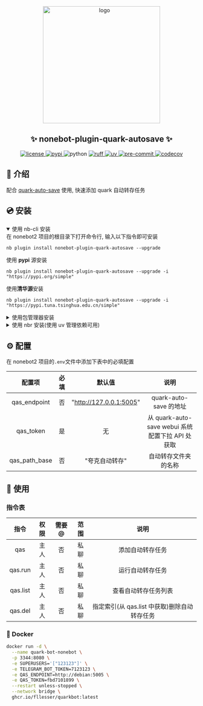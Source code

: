 <div align="center">
    <a href="https://v2.nonebot.dev/store">
    <img src="https://raw.githubusercontent.com/fllesser/nonebot-plugin-template/refs/heads/resource/.docs/NoneBotPlugin.svg" width="310" alt="logo"></a>

## ✨ nonebot-plugin-quark-autosave ✨

<a href="./LICENSE">
    <img src="https://img.shields.io/github/license/fllesser/nonebot-plugin-quark-autosave.svg" alt="license">
</a>
<a href="https://pypi.python.org/pypi/nonebot-plugin-quark-autosave">
    <img src="https://img.shields.io/pypi/v/nonebot-plugin-quark-autosave.svg" alt="pypi">
</a>
<img src="https://img.shields.io/badge/python-3.10+-blue.svg" alt="python">
<a href="https://github.com/astral-sh/ruff">
    <img src="https://img.shields.io/badge/code%20style-ruff-black?style=flat-square&logo=ruff" alt="ruff">
</a>
<a href="https://github.com/astral-sh/uv">
    <img src="https://img.shields.io/badge/package%20manager-uv-black?style=flat-square&logo=uv" alt="uv">
</a>
<a href="https://results.pre-commit.ci/latest/github/fllesser/nonebot-plugin-quark-autosave/master">
    <img src="https://results.pre-commit.ci/badge/github/fllesser/nonebot-plugin-quark-autosave/master.svg" alt="pre-commit" />
</a>
<a href="https://codecov.io/gh/fllesser/nonebot-plugin-quark-autosave" >
    <img src="https://codecov.io/gh/fllesser/nonebot-plugin-quark-autosave/graph/badge.svg?token=55rXGtMLMx" alt="codecov" />
</a>
</div>

## 📖 介绍

配合 [quark-auto-save](https://github.com/Cp0204/quark-auto-save) 使用, 快速添加 quark 自动转存任务

## 💿 安装

<details open>
<summary>使用 nb-cli 安装</summary>
在 nonebot2 项目的根目录下打开命令行, 输入以下指令即可安装

    nb plugin install nonebot-plugin-quark-autosave --upgrade
使用 **pypi** 源安装

    nb plugin install nonebot-plugin-quark-autosave --upgrade -i "https://pypi.org/simple"
使用**清华源**安装

    nb plugin install nonebot-plugin-quark-autosave --upgrade -i "https://pypi.tuna.tsinghua.edu.cn/simple"


</details>

<details>
<summary>使用包管理器安装</summary>
在 nonebot2 项目的插件目录下, 打开命令行, 根据你使用的包管理器, 输入相应的安装命令

<details open>
<summary>uv</summary>

    uv add nonebot-plugin-quark-autosave
安装仓库 master 分支

    uv add git+https://github.com/fllesser/nonebot-plugin-quark-autosave@master
</details>

<details>
<summary>pdm</summary>

    pdm add nonebot-plugin-quark-autosave
安装仓库 master 分支

    pdm add git+https://github.com/fllesser/nonebot-plugin-quark-autosave@master
</details>
<details>
<summary>poetry</summary>

    poetry add nonebot-plugin-quark-autosave
安装仓库 master 分支

    poetry add git+https://github.com/fllesser/nonebot-plugin-quark-autosave@master
</details>

打开 nonebot2 项目根目录下的 `pyproject.toml` 文件, 在 `[tool.nonebot]` 部分追加写入

    plugins = ["nonebot_plugin_quark_autosave"]

</details>

<details>
<summary>使用 nbr 安装(使用 uv 管理依赖可用)</summary>

[nbr](https://github.com/fllesser/nbr) 是一个基于 uv 的 nb-cli，可以方便地管理 nonebot2

    nbr plugin install nonebot-plugin-quark-autosave
使用 **pypi** 源安装

    nbr plugin install nonebot-plugin-quark-autosave -i "https://pypi.org/simple"
使用**清华源**安装

    nbr plugin install nonebot-plugin-quark-autosave -i "https://pypi.tuna.tsinghua.edu.cn/simple"

</details>


## ⚙️ 配置

在 nonebot2 项目的`.env`文件中添加下表中的必填配置

|    配置项     | 必填  |         默认值          |                       说明                       |
| :-----------: | :---: | :---------------------: | :----------------------------------------------: |
| qas_endpoint  |  否   | "http://127.0.0.1:5005" |              quark-auto-save 的地址              |
|   qas_token   |  是   |           无            | 从 quark-auto-save webui 系统配置下拉 API 处获取 |
| qas_path_base |  否   |     "夸克自动转存"      |               自动转存文件夹的名称               |

## 🎉 使用
### 指令表
|   指令   | 权限  | 需要@ | 范围  |                     说明                     |
| :------: | :---: | :---: | :---: | :------------------------------------------: |
|   qas    | 主人  |  否   | 私聊  |               添加自动转存任务               |
| qas.run  | 主人  |  否   | 私聊  |               运行自动转存任务               |
| qas.list | 主人  |  否   | 私聊  |             查看自动转存任务列表             |
| qas.del  | 主人  |  否   | 私聊  | 指定索引(从 qas.list 中获取)删除自动转存任务 |

### 🎨 Docker
```sh
docker run -d \
  --name quark-bot-nonebot \
  -p 3344:8080 \
  -e SUPERUSERS='["123123"]' \
  -e TELEGRAM_BOT_TOKEN=7123123 \
  -e QAS_ENDPOINT=http://debian:5005 \
  -e QAS_TOKEN=fbd7101899 \
  --restart unless-stopped \
  --network bridge \
  ghcr.io/fllesser/quarkbot:latest
```
